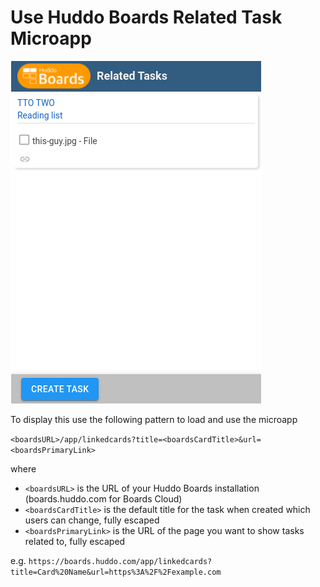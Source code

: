 # Use Huddo Boards Related Task Microapp

![Related Tasks](/assets/connections/related-tasks.png)

To display this use the following pattern to load and use the microapp

`<boardsURL>/app/linkedcards?title=<boardsCardTitle>&url=<boardsPrimaryLink>`

where 
- `<boardsURL>` is the URL of your Huddo Boards installation (boards.huddo.com for Boards Cloud)
- `<boardsCardTitle>` is the default title for the task when created which users can change, fully escaped
- `<boardsPrimaryLink>` is the URL of the page you want to show tasks related to, fully escaped

e.g. `https://boards.huddo.com/app/linkedcards?title=Card%20Name&url=https%3A%2F%2Fexample.com`